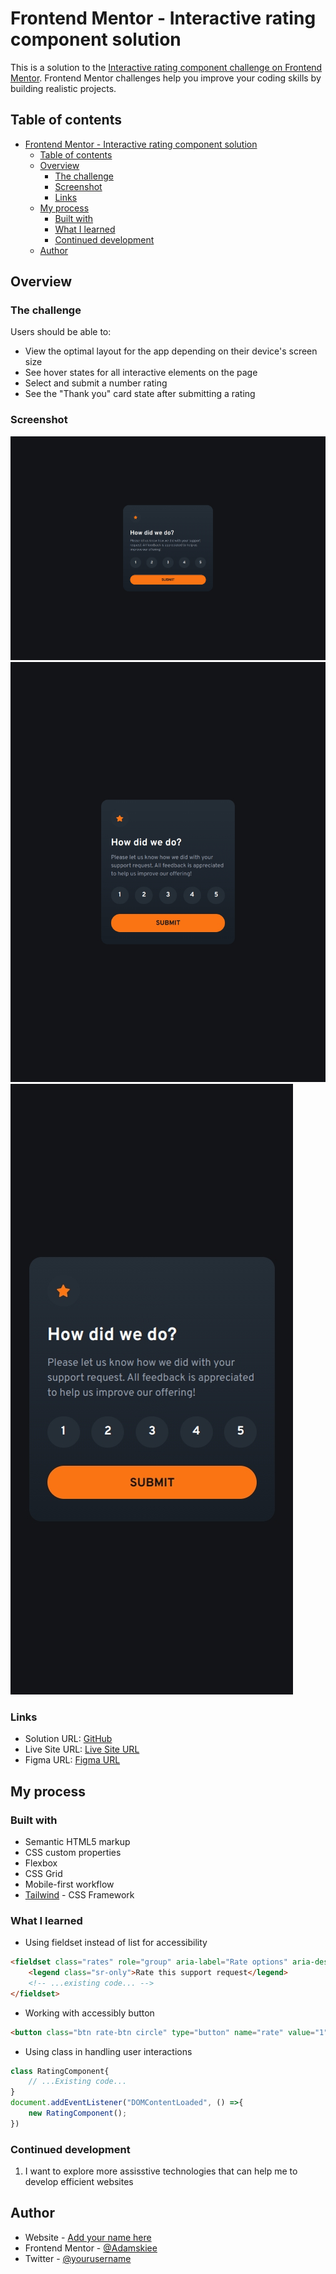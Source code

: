# Frontend Mentor - Interactive rating component solution

This is a solution to the [Interactive rating component challenge on Frontend Mentor](https://www.frontendmentor.io/challenges/interactive-rating-component-koxpeBUmI). Frontend Mentor challenges help you improve your coding skills by building realistic projects.

## Table of contents

- [Frontend Mentor - Interactive rating component solution](#frontend-mentor---interactive-rating-component-solution)
  - [Table of contents](#table-of-contents)
  - [Overview](#overview)
    - [The challenge](#the-challenge)
    - [Screenshot](#screenshot)
    - [Links](#links)
  - [My process](#my-process)
    - [Built with](#built-with)
    - [What I learned](#what-i-learned)
    - [Continued development](#continued-development)
  - [Author](#author)

## Overview

### The challenge

Users should be able to:

- View the optimal layout for the app depending on their device's screen size
- See hover states for all interactive elements on the page
- Select and submit a number rating
- See the "Thank you" card state after submitting a rating

### Screenshot

![Desktop](./screenshot/desktop.jpeg)
![Tablet](./screenshot/tablet.jpeg)
![Mobile](./screenshot/mobile.jpeg)

### Links

- Solution URL: [GitHub](https://github.com/Adamskiee/interactive-rating-component)
- Live Site URL: [Live Site URL](https://adamskiee.github.io/interactive-rating-component)
- Figma URL: [Figma URL](https://www.figma.com/design/W1Vln1xtcv5ZgszecpuhSA/Interactive-Rating-Component?node-id=0-1&p=f&t=SRvtlMNWaLcag1Cp-0)

## My process

### Built with

- Semantic HTML5 markup
- CSS custom properties
- Flexbox
- CSS Grid
- Mobile-first workflow
- [Tailwind](https://tailwindcss.com) - CSS Framework

### What I learned

- Using fieldset instead of list for accessibility

```html
<fieldset class="rates" role="group" aria-label="Rate options" aria-describedby="rating-error">
    <legend class="sr-only">Rate this support request</legend>
    <!-- ...existing code... -->
</fieldset>
```

- Working with accessibly button

```html
<button class="btn rate-btn circle" type="button" name="rate" value="1" aria-pressed="false"><span class="btn-text">1</span></button>
```

- Using class in handling user interactions

```js
class RatingComponent{
    // ...Existing code...
}
document.addEventListener("DOMContentLoaded", () =>{
    new RatingComponent();
})
```

### Continued development

1. I want to explore more assisstive technologies that can help me to develop efficient websites

## Author

- Website - [Add your name here](https://www.your-site.com)
- Frontend Mentor - [@Adamskiee](https://www.frontendmentor.io/profile/Adamskiee)
- Twitter - [@yourusername](https://www.twitter.com/yourusername)
